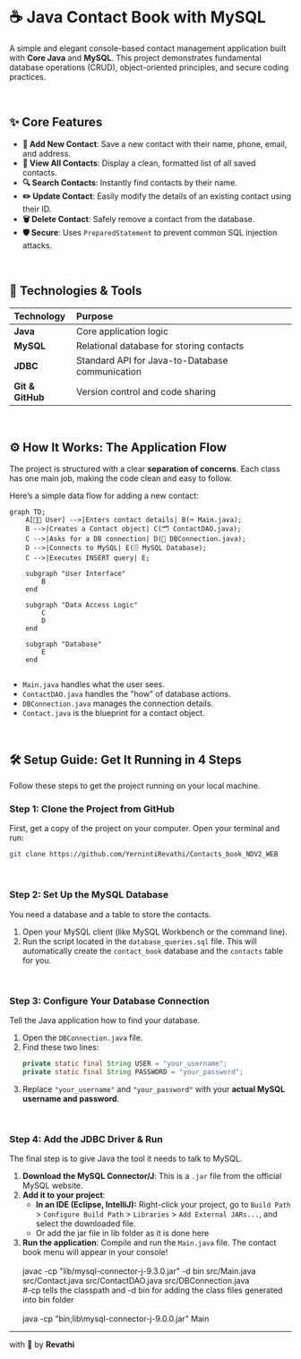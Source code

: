 # ☕ Java Contact Book with MySQL

A simple and elegant console-based contact management application built with **Core Java** and **MySQL**. This project demonstrates fundamental database operations (CRUD), object-oriented principles, and secure coding practices.

<br>

## ✨ Core Features

*   **👤 Add New Contact**: Save a new contact with their name, phone, email, and address.
*   **📖 View All Contacts**: Display a clean, formatted list of all saved contacts.
*   **🔍 Search Contacts**: Instantly find contacts by their name.
*   **✏️ Update Contact**: Easily modify the details of an existing contact using their ID.
*   **🗑️ Delete Contact**: Safely remove a contact from the database.
*   **🛡️ Secure**: Uses `PreparedStatement` to prevent common SQL injection attacks.

<br>

## 🚀 Technologies & Tools

| Technology | Purpose |
| :--- | :--- |
| **Java** | Core application logic |
| **MySQL** | Relational database for storing contacts |
| **JDBC** | Standard API for Java-to-Database communication |
| **Git & GitHub** | Version control and code sharing |

<br>

## ⚙️ How It Works: The Application Flow

The project is structured with a clear **separation of concerns**. Each class has one main job, making the code clean and easy to follow.

Here’s a simple data flow for adding a new contact:

```mermaid
graph TD;
    A[👨‍💻 User] -->|Enters contact details| B(⌨️ Main.java);
    B -->|Creates a Contact object| C(🗂️ ContactDAO.java);
    C -->|Asks for a DB connection| D(🔌 DBConnection.java);
    D -->|Connects to MySQL| E(🗄️ MySQL Database);
    C -->|Executes INSERT query| E;

    subgraph "User Interface"
        B
    end

    subgraph "Data Access Logic"
        C
        D
    end

    subgraph "Database"
        E
    end
     
```

*   `Main.java` handles what the user sees.
*   `ContactDAO.java` handles the "how" of database actions.
*   `DBConnection.java` manages the connection details.
*   `Contact.java` is the blueprint for a contact object.

<br>

## 🛠️ Setup Guide: Get It Running in 4 Steps

Follow these steps to get the project running on your local machine.

### Step 1: Clone the Project from GitHub

First, get a copy of the project on your computer. Open your terminal and run:

```bash
git clone https://github.com/YernintiRevathi/Contacts_book_NDV2_WEB 
```

<br>

### Step 2: Set Up the MySQL Database

You need a database and a table to store the contacts.

1.  Open your MySQL client (like MySQL Workbench or the command line).
2.  Run the script located in the `database_queries.sql` file. This will automatically create the `contact_book` database and the `contacts` table for you.

<br>

### Step 3: Configure Your Database Connection

Tell the Java application how to find your database.

1.  Open the `DBConnection.java` file.
2.  Find these two lines:
    ```java
    private static final String USER = "your_username";
    private static final String PASSWORD = "your_password";
    ```
3.  Replace `"your_username"` and `"your_password"` with your **actual MySQL username and password**.

<br>

### Step 4: Add the JDBC Driver & Run

The final step is to give Java the tool it needs to talk to MySQL.

1.  **Download the MySQL Connector/J**: This is a `.jar` file from the official MySQL website.
2.  **Add it to your project**:
    *   **In an IDE (Eclipse, IntelliJ):** Right-click your project, go to `Build Path` > `Configure Build Path` > `Libraries` > `Add External JARs...`, and select the downloaded file.
    *   Or add the jar file in lib folder as it is done here
3.  **Run the application**: Compile and run the `Main.java` file. The contact book menu will appear in your console!
               <br><br> javac -cp "lib/mysql-connector-j-9.3.0.jar" -d bin src/Main.java src/Contact.java src/ContactDAO.java src/DBConnection.java
                <br> #-cp tells the classpath and -d bin for adding the class files generated into bin folder
               <br><br> java -cp "bin;lib\mysql-connector-j-9.0.0.jar" Main

---
with 💖 by **Revathi**
